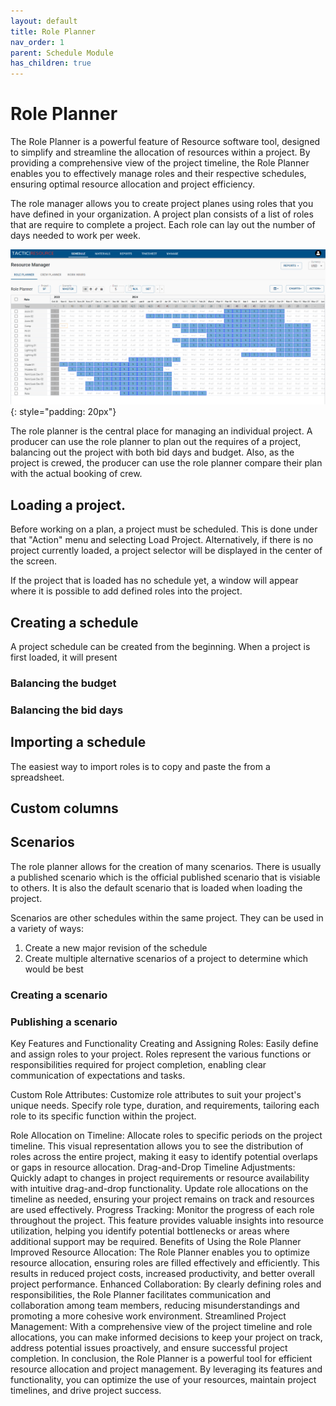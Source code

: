 ```yaml
---
layout: default
title: Role Planner
nav_order: 1
parent: Schedule Module
has_children: true
---
```



# Role Planner

The Role Planner is a powerful feature of Resource software tool, designed to simplify and streamline the allocation of resources within a project. By providing a comprehensive view of the project timeline, the Role Planner enables you to effectively manage roles and their respective schedules, ensuring optimal resource allocation and project efficiency.

The role manager allows you to create project planes using roles that you have defined in your organization.   A project plan consists of a list of roles that are require to complete a project.  Each role can lay out the number of days needed to work per week.


![Role Planner](images/role_planner.png){: style="padding: 20px"}


The role planner is the central place for managing an individual project.  A producer can use the role planner to plan out the requires of a project, balancing out the project with both bid days and budget.  Also, as the project is crewed, the producer can use the role planner compare their plan with the actual booking of crew.


## Loading a project.

Before working on a plan, a project must be scheduled.  This is done under that "Action" menu and selecting Load Project.  Alternatively, if there is no project currently loaded, a project selector will be displayed in the center of the screen.

If the project that is loaded has no schedule yet, a window will appear where it is possible to add defined roles into the project.




## Creating a schedule

A project schedule can be created from the beginning.  When a project is first loaded, it will present



### Balancing the budget


### Balancing the bid days





## Importing a schedule

The easiest way to import roles is to copy and paste the from a spreadsheet.



## Custom columns




## Scenarios

The role planner allows for the creation of many scenarios.  There is usually a published scenario which is the official published scenario that is visiable to others.  It is also the default scenario that is loaded when loading the project.

Scenarios are other schedules within the same project.  They can be used in a variety of ways:

1. Create a new major revision of the schedule
2. Create multiple alternative scenarios of a project to determine which would be best


### Creating a scenario




### Publishing a scenario




Key Features and Functionality
Creating and Assigning Roles: Easily define and assign roles to your project. Roles represent the various functions or responsibilities required for project completion, enabling clear communication of expectations and tasks.

Custom Role Attributes: Customize role attributes to suit your project's unique needs. Specify role type, duration, and requirements, tailoring each role to its specific function within the project.

Role Allocation on Timeline: Allocate roles to specific periods on the project timeline. This visual representation allows you to see the distribution of roles across the entire project, making it easy to identify potential overlaps or gaps in resource allocation.
Drag-and-Drop Timeline Adjustments: Quickly adapt to changes in project requirements or resource availability with intuitive drag-and-drop functionality. Update role allocations on the timeline as needed, ensuring your project remains on track and resources are used effectively.
Progress Tracking: Monitor the progress of each role throughout the project. This feature provides valuable insights into resource utilization, helping you identify potential bottlenecks or areas where additional support may be required.
Benefits of Using the Role Planner
Improved Resource Allocation: The Role Planner enables you to optimize resource allocation, ensuring roles are filled effectively and efficiently. This results in reduced project costs, increased productivity, and better overall project performance.
Enhanced Collaboration: By clearly defining roles and responsibilities, the Role Planner facilitates communication and collaboration among team members, reducing misunderstandings and promoting a more cohesive work environment.
Streamlined Project Management: With a comprehensive view of the project timeline and role allocations, you can make informed decisions to keep your project on track, address potential issues proactively, and ensure successful project completion.
In conclusion, the Role Planner is a powerful tool for efficient resource allocation and project management. By leveraging its features and functionality, you can optimize the use of your resources, maintain project timelines, and drive project success.

